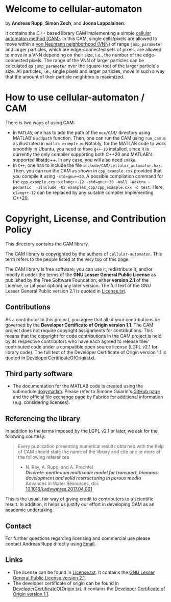 # Welcome to cellular-automaton

by **Andreas Rupp**, **Simon Zech**, and **Joona Lappalainen**.

It contains the C++ based library CAM implementing a simple [cellular automaton method (CAM)](
https://en.wikipedia.org/wiki/Cellular_automaton). In this CAM, single cells/pixels are allowed to
move within a [von Neumann neighborhood (VNN)](
https://en.wikipedia.org/wiki/Von_Neumann_neighborhood) of range `jump_parameter` and larger
particles, which are edge-connected sets of pixels, are allowed to move in a VNN depending on their
size, i.e., the number of the edge-connected pixels. The range of the VNN of larger particles can be
calculated as `jump_parameter` over the square-root of the larger particle's size. All particles,
i.e., single pixels and larger particles, move in such a way that the amount of their particle
neighbors is maximized.


# How to use cellular-automaton / CAM

There is two ways of using CAM:

- In `MATLAB`, one has to add the path of the `mex/CAM/` directory using MATLAB's `addpath`
  function. Then, one can run the CAM using `run_cam.m` as illustrated in `matlab_example.m`.
  Notably, for the MATLAB code to work smoothly in Ubuntu, you need to have `g++-10` installed,
  since it is currently the only compiler supporting both C++20 and MATLAB's supported libstdc++.
  In any case, you will also need `cmake`.
- In `C++`, one has to include the file `include/CAM/cellular_automaton.hxx`. Then, you can run the
  CAM as shown in `cpp_example.cxx` provided that you compile it using `-std=gnu++20`. A possible
  compilation command for the `cpp_example.cxx` is `clang++-12 -std=gnu++20 -Wall -Wextra -pedantic 
  -Iinclude -O3 examples_cpp/cpp_example.cxx -o test`. Here, `clang++-12` can be replaced by any
  suitable compiler implementing C++20.


# Copyright, License, and Contribution Policy

This directory contains the CAM library.

The CAM library is copyrighted by the authors of `cellular-automaton`. This term refers to the
people listed at the very top of this page.

The CAM library is free software; you can use it, redistribute it, and/or modify it under the terms
of the <b>GNU Lesser General Public License</b> as published by the Free Software Foundation; either
<b>version 2.1</b> of the License, or (at your option) any later version. The full text of the GNU
Lesser General Public version 2.1 is quoted in [License.txt](License.txt).


## Contributions

As a contributor to this project, you agree that all of your contributions be governed by the
<b>Developer Certificate of Origin version 1.1</b>. The CAM project does not require copyright
assignments for contributions. This means that the copyright for code contributions in the CAM
project is held by its respective contributors who have each agreed to release their contributed
code under a compatible open source license (LGPL v2.1 for library code). The full text of the 
Developer Certificate of Origin version 1.1 is quoted in [DeveloperCertificateOfOrigin.txt](
DeveloperCertificateOfOrigin.txt).


## Third party software

- The documentation for the MATLAB code is created using the submodule [doxymatlab](
  https://github.com/simgunz/doxymatlab). Please refer to  Simone Gaiarin's [GitHub page](
  https://github.com/simgunz/doxymatlab) and the [official file exchange page](
  https://se.mathworks.com/matlabcentral/fileexchange/25925-using-doxygen-with-matlab/)
  by Fabrice for additional information (e.g. considering licenses).


## Referencing the library

In addition to the terms imposed by the LGPL v2.1 or later, we ask for the following courtesy:

> Every publication presenting numerical results obtained with the help of CAM should state the name
> of the library and cite one or more of the following references  
> - N. Ray, A. Rupp, and A. Prechtel  
>   ***Discrete-continuum multiscale model for transport, biomass development and solid
    restructuring in porous media***  
>   Advances in Water Resources, doi: [10.1016/j.advwatres.2017.04.001](
    https://doi.org/10.1016/j.advwatres.2017.04.001)

This is the usual, fair way of giving credit to contributors to a scientific result. In addition, it
helps us justify our effort in developing CAM as an academic undertaking.


## Contact

For further questions regarding licensing and commercial use please contact Andreas Rupp directly
using [Email](mailto:info@rupp.ink).


## Links

- The license can be found in [License.txt](License.txt). It contains the [GNU Lesser General Public
License version 2.1](https://www.gnu.org/licenses/old-licenses/lgpl-2.1.en.html).
- The developer certificate of origin can be found in 
[DeveloperCertificateOfOrigin.txt](DeveloperCertificateOfOrigin.txt). It contains the [Developer 
Certificate of Origin version 1.1](https://developercertificate.org/).
